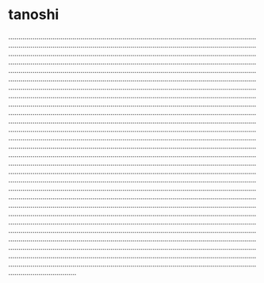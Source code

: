 # tanoshi
..................................................................................................................................................................................................................................................................................................................................................................................................................................................................................................................................................................................................................................................................................................................................................................................................................................................................................................................................................................................................................................................................................................................................................................................................................................................................................................................................................................................................................................................................................................................................................................................................................................................................................................................................................................................................................................................................................................................................................................................................................................................................................................................................................................................................................................................................................................................................................................................................................................................................................................................................................................................................................................................................................................................................................................................................................................................................................................................................................................................................................................................................................................................................................................................................................................................................................................................................................................................................................................................................................................................................................................................................................................................